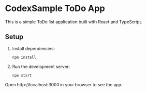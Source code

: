 # CodexSample ToDo App

This is a simple ToDo list application built with React and TypeScript.

## Setup

1. Install dependencies:
   ```bash
   npm install
   ```
2. Run the development server:
   ```bash
   npm start
   ```

Open http://localhost:3000 in your browser to see the app.
